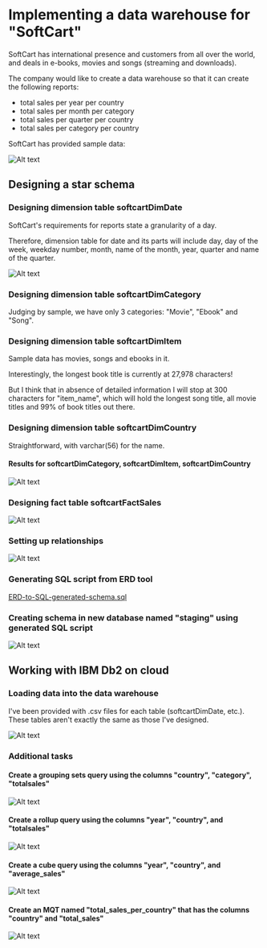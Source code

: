 # Implementing a data warehouse for "SoftCart"

SoftCart has international presence and customers from all over the world, and deals in e-books, movies and songs (streaming and downloads).

The company would like to create a data warehouse so that it can create the following reports:

- total sales per year per country
- total sales per month per category
- total sales per quarter per country
- total sales per category per country

SoftCart has provided sample data:

![Alt text](ecom-sample-data.png)

## Designing a star schema

### Designing dimension table softcartDimDate

SoftCart's requirements for reports state a granularity of a day.

Therefore, dimension table for date and its parts will include day, day of the week, weekday number, month, name of the month, year, quarter and name of the quarter.

![Alt text](softcartDimDate.png)

### Designing dimension table softcartDimCategory

Judging by sample, we have only 3 categories: "Movie", "Ebook" and "Song".

### Designing dimension table softcartDimItem

Sample data has movies, songs and ebooks in it.

Interestingly, the longest book title is currently at 27,978 characters!

But I think that in absence of detailed information I will stop at 300 characters for "item_name", which will hold the longest song title, all movie titles and 99% of book titles out there.

### Designing dimension table softcartDimCountry

Straightforward, with varchar(56) for the name.

#### Results for softcartDimCategory, softcartDimItem, softcartDimCountry

![Alt text](dimtables.png)

### Designing fact table softcartFactSales

![Alt text](softcartFactSales.png)

### Setting up relationships

![Alt text](softcartRelationships.png)

### Generating SQL script from ERD tool

[ERD-to-SQL-generated-schema.sql](ERD-to-SQL-schema.sql)

### Creating schema in new database named "staging" using generated SQL script

![Alt text](createschema.png)

## Working with IBM Db2 on cloud

### Loading data into the data warehouse

I've been provided with .csv files for each table (softcartDimDate, etc.). These tables aren't exactly the same as those I've designed.

![Alt text](DimDate_loading.png)

### Additional tasks

#### Create a grouping sets query using the columns "country", "category", "totalsales"

![Alt text](groupingsets.png)

#### Create a rollup query using the columns "year", "country", and "totalsales"

![Alt text](rollup.png)

#### Create a cube query using the columns "year", "country", and "average_sales"

![Alt text](cube.png)

#### Create an MQT named "total_sales_per_country" that has the columns "country" and "total_sales"

![Alt text](mqt.png)